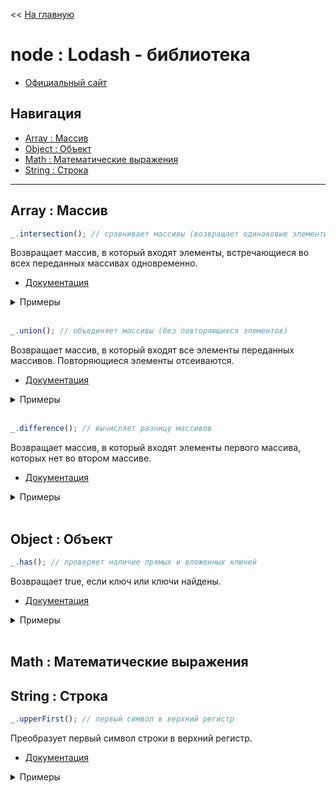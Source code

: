 << [На главную](./README.md)

# node : Lodash - библиотека

- [Официальный сайт](https://lodash.com/)

## Навигация

- [Array : Массив](#array--массив)
- [Object : Объект](#object--объект)
- [Math : Математические выражения](#math--математические-выражения)
- [String : Строка](#string--строка)

---

## Array : Массив

<a id="intersection"></a>

```js
_.intersection(); // сравнивает массивы (возвращает одинаковые элементы)
```

Возвращает массив, в который входят элементы, встречающиеся во всех переданных массивах одновременно.

- [Документация](https://lodash.com/docs/#intersection)

<details>
<summary>Примеры</summary>

```js
const planets1 = ['Меркурий', 'Венера', 'Земля'];
const planets2 = ['Венера', 'Земля', 'Марс'];
const planets3 = ['Земля', 'Марс', 'Юпитер'];

_.intersection(planets1); //                      ==> [ 'Меркурий', 'Венера', 'Земля' ]
_.intersection(planets1, planets2); //            ==> [ 'Венера', 'Земля' ]
_.intersection(planets1, planets2, planets3); //  ==> [ 'Земля' ]
```

</details><br>

<a id="union"></a>

```js
_.union(); // объединяет массивы (без повторяющихся элементов)
```

Возвращает массив, в который входят все элементы переданных массивов. Повторяющиеся элементы отсеиваются.

- [Документация](https://lodash.com/docs/#union)

<details>
<summary>Примеры</summary>

```js
const planets1 = ['Меркурий', 'Венера', 'Земля'];
const planets2 = ['Венера', 'Земля', 'Марс'];
const planets3 = ['Земля', 'Марс', 'Юпитер'];

_.union(planets1); //                     ==> [ 'Меркурий', 'Венера', 'Земля' ]
_.union(planets1, planets2); //           ==> [ 'Меркурий', 'Венера', 'Земля', 'Марс' ]
_.union(planets1, planets2, planets3); // ==> [ 'Меркурий', 'Венера', 'Земля', 'Марс', 'Юпитер' ]
```

</details><br>

<a id="difference"></a>

```js
_.difference(); // вычисляет разницу массивов
```

Возвращает массив, в который входят элементы первого массива, которых нет во втором массиве.

- [Документация](https://lodash.com/docs/#difference)

<details>
<summary>Примеры</summary>

```js
const planets1 = ['Меркурий', 'Венера', 'Земля'];
const planets2 = ['Венера', 'Земля', 'Марс'];

_.difference(planets1); //            ==> [ 'Меркурий', 'Венера', 'Земля' ]
_.difference(planets1, planets2); //  ==> [ 'Меркурий' ]
_.difference(planets2, planets1); //  ==> [ 'Марс' ]
```

</details><br>

## Object : Объект

<a id="has"></a>

```js
_.has(); // проверяет наличие прямых и вложенных ключей
```

Возвращает true, если ключ или ключи найдены.

- [Документация](https://lodash.com/docs/#has)

<details>
<summary>Примеры</summary>

```js
const user = { name: { first: 'Ihar', last: 'Spurhiash' }, height: 192, married: true };

_.has(user, 'name'); //             ==> true
_.has(user, 'name.first'); //       ==> true
_.has(user, ['name', 'first']); //  ==> true
_.has(user, 'Ihar'); //             ==> false
```

</details><br>

## Math : Математические выражения

## String : Строка

<a id="upperFirst"></a>

```js
_.upperFirst(); // первый символ в верхний регистр
```

Преобразует первый символ строки в верхний регистр.

- [Документация](https://lodash.com/docs/#upperFirst)

<details>
<summary>Примеры</summary>

```js
_.upperFirst('string'); // ==> 'String'
_.upperFirst('STRING'); // ==> 'STRING'
```

</details><br>
